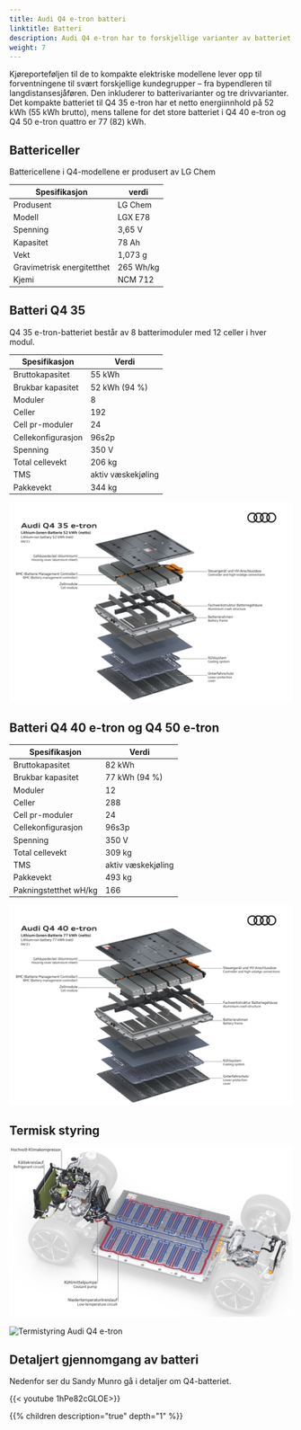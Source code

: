 ```yaml
---
title: Audi Q4 e-tron batteri
linktitle: Batteri
description: Audi Q4 e-tron har to forskjellige varianter av batteriet
weight: 7
---
```


Kjøreporteføljen til de to kompakte elektriske modellene lever opp til forventningene til svært forskjellige kundegrupper – fra bypendleren til langdistansesjåføren. Den inkluderer to batterivarianter og tre drivvarianter. Det kompakte batteriet til Q4 35 e-tron har et netto energiinnhold på 52 kWh (55 kWh brutto), mens tallene for det store batteriet i Q4 40 e-tron og Q4 50 e-tron quattro er 77 (82) kWh.

## Battericeller

Battericellene i Q4-modellene er produsert av LG Chem

| **Spesifikasjon** | **verdi** |
|-----|-----|
| Produsent | LG Chem |
| Modell | LGX E78 |
| Spenning | 3,65 V |
| Kapasitet | 78 Ah |
| Vekt | 1,073 g |
| Gravimetrisk energitetthet | 265 Wh/kg |
| Kjemi | NCM 712 |

## Batteri Q4 35

Q4 35 e-tron-batteriet består av 8 batterimoduler med 12 celler i hver modul.

| **Spesifikasjon** | **Verdi** |
| ----- |----- |
| Bruttokapasitet | 55 kWh |
| Brukbar kapasitet | 52 kWh (94 %)|
| Moduler | 8 |
| Celler | 192 |
| Cell pr-moduler | 24 |
| Cellekonfigurasjon | 96s2p |
| Spenning | 350 V |
| Total cellevekt | 206 kg |
| TMS | aktiv væskekjøling |
| Pakkevekt | 344 kg |

![Q4 35 e-tron batteri](q4etron35battery.jpg "Q4 35 e-tron batteri")

## Batteri Q4 40 e-tron og Q4 50 e-tron

| **Spesifikasjon** | **Verdi** |
| ----- |----- |
| Bruttokapasitet | 82 kWh |
| Brukbar kapasitet | 77 kWh (94 %)|
| Moduler | 12 |
| Celler | 288 |
| Cell pr-moduler | 24 |
| Cellekonfigurasjon | 96s3p |
| Spenning | 350 V |
| Total cellevekt | 309 kg |
| TMS | aktiv væskekjøling |
| Pakkevekt | 493 kg |
| Pakningstetthet wH/kg | 166 |

![Q4 35 e-tron batteri](q4etron40battery.jpg "Q4 40 e-tron / Q4 50 e-tron batteri")

## Termisk styring

![Termisk styring Audi Q4 e-tron](batterycooling.jpg "Termisk styring Audi Q4 e-tron")


![Termistyring Audi Q4 e-tron](batterycooling2.jpg "Kjøling av høyspentbatteriet via kjøleren")


## Detaljert gjennomgang av batteri

Nedenfor ser du Sandy Munro gå i detaljer om Q4-batteriet.

{{< youtube 1hPe82cGLOE>}}

{{% children description="true" depth="1" %}}
